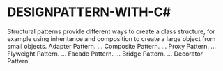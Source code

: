 # DESIGNPATTERN-WITH-C#
Structural patterns provide different ways to create a class structure, for example using inheritance and
composition to create a large object from small objects.
Adapter Pattern. ...
Composite Pattern. ...
Proxy Pattern. ...
Flyweight Pattern. ...
Facade Pattern. ...
Bridge Pattern. ...
Decorator Pattern.
